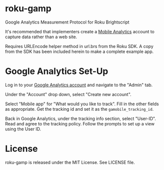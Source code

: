 # roku-gamp
Google Analytics Measurement Protocol for Roku Brightscript

It's recommended that implementers create a [Mobile Analytics](https://www.google.com/analytics/mobile/) account to capture data rather than a web site.

Requires URLEncode helper method in url.brs from the Roku SDK. A copy from the SDK has been included herein to make a complete example app.

# Google Analytics Set-Up

Log in to your [Google Analytics account](https://analytics.google.com/analytics/web) and navigate to the "Admin" tab.

Under the "Account" drop down, select "Create new account".

Select "Mobile app" for "What would you like to track". Fill in the other fields as appropriate. Get the tracking id and set it as the `gamobile_tracking_id`.

Back in Google Analytics, under the tracking info section, select "User-ID". Read and agree to the tracking policy. Follow the prompts to set up a view using the User ID.

# License
roku-gamp is released under the MIT License.  See LICENSE file.
